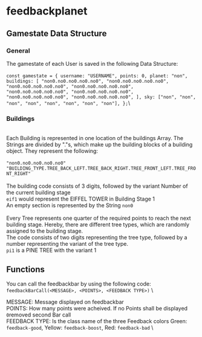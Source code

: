 # feedbackplanet

## Gamestate Data Structure

### General

The gamestate of each User is saved in the following Data Structure:\
\
`const gamestate = { username: "USERNAME", points: 0, planet: "non", buildings: [ "non0.no0.no0.no0.no0", "non0.no0.no0.no0.no0", "non0.no0.no0.no0.no0", "non0.no0.no0.no0.no0", "non0.no0.no0.no0.no0", "non0.no0.no0.no0.no0", "non0.no0.no0.no0.no0", "non0.no0.no0.no0.no0", ], sky: ["non", "non", "non", "non", "non", "non", "non", "non"], };`\

### Buildings

\
Each Building is represented in one location of the buildings Array. The Strings are divided by "."s, which make up the building blocks of a building object.
They represent the following:\
\
`"non0.no0.no0.no0.no0"` \
`"BUILDING_TYPE.TREE_BACK_LEFT.TREE_BACK_RIGHT.TREE_FRONT_LEFT.TREE_FRONT_RIGHT"`\
\
The building code consists of 3 digits, followed by the variant Number of the current building stage\
`eif1` would represent the EIFFEL TOWER in Building Stage 1\
An empty section is represented by the String `non0`\
\
Every Tree represents one quarter of the required points to reach the next building stage. Hereby, there are different tree types, which are randomly assigned to the building stage.\
The code consists of two digits representing the tree type, followed by a number representing the variant of the tree type.\
`pi1` is a PINE TREE with the variant 1

## Functions

You can call the feedbackbar by using the following code: `feedbackBarCall(<MESSAGE>, <POINTS>, <FEEDBACK TYPE>)` \

MESSAGE: Message displayed on feedbackbar \
POINTS: How many points were acheived. If no Points shall be displayed `0`removed second Bar call \
FEEDBACK TYPE: Is the class name of the three Feedback colors Green: `feedback-good`, Yellow: `feedback-boost`, Red: `feedback-bad` \
